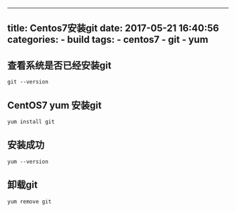 
---
title: Centos7安装git
date: 2017-05-21 16:40:56
categories:
    - build
tags:
    - centos7
    - git
    - yum
---

## 查看系统是否已经安装git

```
git --version
```

## CentOS7 yum 安装git

```
yum install git
```
 
## 安装成功

```
yum --version
```

## 卸载git

```
yum remove git
```
